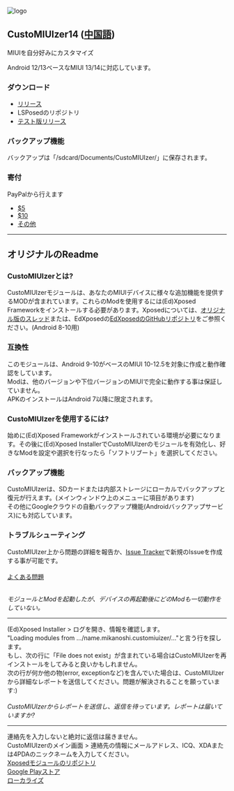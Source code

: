 ![logo](https://code.highspec.ru/customiuizer_promo.png)

## CustoMIUIzer14 ([中国語](./README_zh.md))
MIUIを自分好みにカスタマイズ

Android 12/13ベースなMIUI 13/14に対応しています。

### ダウンロード
* [リリース](https://github.com/MonwF/customiuizer/releases)
* LSPosedのリポジトリ
* [テスト版リリース](https://rz3kv5wa4g.jiandaoyun.com/dash/650e43a383027ec3225083e9)

### バックアップ機能
バックアップは「/sdcard/Documents/CustoMIUIzer/」に保存されます。

### 寄付
PayPalから行えます
* [$5](https://paypal.me/tpsxj/5)
* [$10](https://paypal.me/tpsxj/10)
* [その他](https://paypal.me/tpsxj)

------

## オリジナルのReadme

### CustoMIUIzerとは? ###
CustoMIUIzerモジュールは、あなたのMIUIデバイスに様々な追加機能を提供するMODが含まれています。これらのModを使用するには(Ed)Xposed Frameworkをインストールする必要があります。Xposedについては、<a href="http://forum.xda-developers.com/xposed/xposed-installer-versions-changelog-t2714053" target="_blank">オリジナル版のスレッド</a>または、EdXposedの<a href="https://github.com/ElderDrivers/EdXposed" target="_blank">EdXposedのGitHubリポジトリ</a>をご参照ください。(Android 8-10用)

### 互換性 ###
このモジュールは、Android 9-10がベースのMIUI 10-12.5を対象に作成と動作確認をしています。<br>
Modは、他のバージョンや下位バージョンのMIUIで完全に動作する事は保証していません。<br>
APKのインストールはAndroid 7以降に限定されます。<br>

### CustoMIUIzerを使用するには? ###
始めに(Ed)Xposed Frameworkがインストールされている環境が必要になります。その後に(Ed)Xposed InstallerでCustoMIUIzerのモジュールを有効化し、好きなModを設定や選択を行なったら「ソフトリブート」を選択してください。

### バックアップ機能 ###
CustoMIUIzerは、SDカードまたは内部ストレージにローカルでバックアップと復元が行えます。(メインウィンドウ上のメニューに項目があります)<br>
その他にGoogleクラウドの自動バックアップ機能(Androidバックアップサービス)にも対応しています。

### トラブルシューティング ###
CustoMIUIzer上から問題の詳細を報告か、<a href="https://code.highspec.ru/Mikanoshi/CustoMIUIzer/issues">Issue Tracker</a>で新規のIssueを作成する事が可能です。
<br><br>
<u>よくある問題</u><br><br>

<i>モジュールとModを起動したが、デバイスの再起動後にどのModも一切動作をしていない。</i>
<hr>
(Ed)Xposed Installer > ログを開き、情報を確認します。<br>
"Loading modules from .../name.mikanoshi.customiuizer/..."と言う行を探します。<br>
もし、次の行に「File does not exist」が含まれている場合はCustoMIUIzerを再インストールをしてみると良いかもしれません。<br>
次の行が何か他の物(error, exceptionなど)を含んでいた場合は、CustoMIUIzerから詳細なレポートを送信してください。問題が解決されることを願っています:)
<br><br>
<i>CustoMIUIzerからレポートを送信し、返信を待っています。レポートは届いていますか?</i>
<hr>
連絡先を入力しないと絶対に返信は届きません。<br>
CustoMIUIzerのメイン画面 > 連絡先の情報にメールアドレス、ICQ、XDAまたは4PDAのニックネームを入力してください。
<br>
<a href="https://repo.xposed.info/module/name.mikanoshi.customiuizer" target="_blank">Xposedモジュールのリポジトリ</a><br>
<a href="https://play.google.com/store/apps/details?id=name.mikanoshi.customiuizer" target="_blank">Google Playストア</a><br>
<a href="https://customiuizer.oneskyapp.com/admin/project/dashboard/project/335607" target="_blank">ローカライズ</a>
